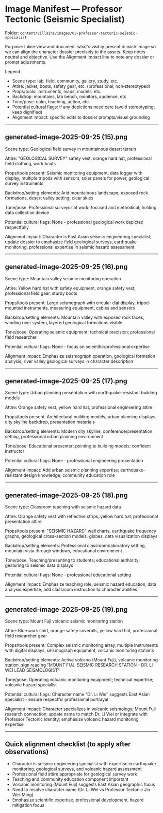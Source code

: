# Image Manifest — Professor Tectonic (Seismic Specialist)

Folder: `content/villains/images/03-professor-tectonic-seismic-specialist`

Purpose: Inline‑view and document what's visibly present in each image so we can align the character dossier precisely to the assets. Keep notes neutral and objective. Use the Alignment impact line to note any dossier or prompt adjustments.

Legend
- Scene type: lab, field, community, gallery, study, etc.
- Attire: jacket, boots, safety gear, etc. (professional; non‑stereotyped)
- Props/tools: instruments, maps, models, etc.
- Backdrop: mountains, lab bench, monitors, audience, etc.
- Tone/pose: calm, teaching, action, etc.
- Potential cultural flags: if any depictions need care (avoid stereotyping; keep dignified)
- Alignment impact: specific edits to dossier prompts/visual grounding

---

## generated-image-2025-09-25 (15).png

Scene type: Geological field survey in mountainous desert terrain

Attire: "GEOLOGICAL SURVEY" safety vest, orange hard hat, professional field clothing, work boots

Props/tools present: Seismic monitoring equipment, data logger with display, multiple tripods with sensors, solar panels for power, geological survey instruments

Backdrop/setting elements: Arid mountainous landscape, exposed rock formations, desert valley setting, clear skies

Tone/pose: Professional surveyor at work; focused and methodical; holding data collection device

Potential cultural flags: None - professional geological work depicted respectfully

Alignment impact: Character is East Asian seismic engineering specialist; update dossier to emphasize field geological surveys, earthquake monitoring, professional expertise in seismic hazard assessment

---

## generated-image-2025-09-25 (16).png

Scene type: Mountain valley seismic monitoring operation

Attire: Yellow hard hat with safety equipment, orange safety vest, professional field gear, sturdy boots

Props/tools present: Large seismograph with circular dial display, tripod-mounted instruments, measuring equipment, cables and sensors

Backdrop/setting elements: Mountain valley with exposed rock faces, winding river system, layered geological formations visible

Tone/pose: Operating seismic equipment; technical precision; professional field researcher

Potential cultural flags: None - focus on scientific/professional expertise

Alignment impact: Emphasize seismograph operation, geological formation analysis, river valley geological surveys in character description

---

## generated-image-2025-09-25 (17).png

Scene type: Urban planning presentation with earthquake-resistant building models

Attire: Orange safety vest, yellow hard hat, professional engineering attire

Props/tools present: Architectural building models, urban planning displays, city skyline backdrop, presentation materials

Backdrop/setting elements: Modern city skyline, conference/presentation setting, professional urban planning environment

Tone/pose: Educational presenter; pointing to building models; confident instructor

Potential cultural flags: None - professional engineering presentation

Alignment impact: Add urban seismic planning expertise; earthquake-resistant design knowledge; community education role

---

## generated-image-2025-09-25 (18).png

Scene type: Classroom teaching with seismic hazard data

Attire: Orange safety vest with reflective strips, yellow hard hat, professional presentation attire

Props/tools present: "SEISMIC HAZARD" wall charts, earthquake frequency graphs, geological cross-section models, globes, data visualization displays

Backdrop/setting elements: Professional classroom/laboratory setting, mountain vista through windows, educational environment

Tone/pose: Teaching/presenting to students; educational authority; gesturing to seismic data displays

Potential cultural flags: None - professional educational setting

Alignment impact: Emphasize teaching role, seismic hazard education, data analysis expertise; add classroom instruction to character abilities

---

## generated-image-2025-09-25 (19).png

Scene type: Mount Fuji volcanic seismic monitoring station

Attire: Blue work shirt, orange safety coveralls, yellow hard hat, professional field researcher gear

Props/tools present: Complex seismic monitoring array, multiple instruments with digital displays, seismograph equipment, volcanic monitoring stations

Backdrop/setting elements: Active volcano (Mount Fuji), volcanic monitoring station, sign reading "MOUNT FUJI SEISMIC RESEARCH STATION - DR. LI WEI LEAD SEISMOLOGIST"

Tone/pose: Operating volcanic monitoring equipment; technical expertise; volcanic hazard specialist

Potential cultural flags: Character name "Dr. Li Wei" suggests East Asian specialist - ensure respectful professional portrayal

Alignment impact: Character specializes in volcanic seismology; Mount Fuji research connection; update name to match Dr. Li Wei or integrate with Professor Tectonic identity; emphasize volcanic hazard monitoring expertise

---

## Quick alignment checklist (to apply after observations)
- Character is seismic engineering specialist with expertise in earthquake monitoring, geological surveys, and volcanic hazard assessment
- Professional field attire appropriate for geological survey work
- Teaching and community education component important
- Volcanic monitoring (Mount Fuji) suggests East Asian geographic focus
- Need to resolve character name (Dr. Li Wei vs Professor Tectonic Jin Wei-Ming)
- Emphasize scientific expertise, professional development, hazard mitigation focus